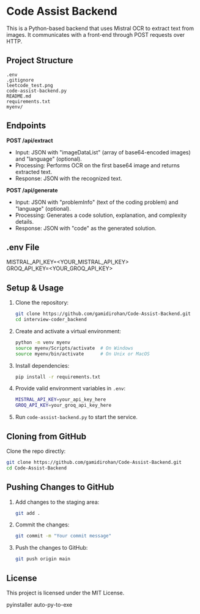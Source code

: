# Code Assist Backend

This is a Python-based backend that uses Mistral OCR to extract text from images. It communicates with a front-end through POST requests over HTTP.

## Project Structure

```
.env
.gitignore
leetcode_test.png
code-assist-backend.py
README.md
requirements.txt
myenv/
```

## Endpoints

**POST /api/extract**  
- Input: JSON with "imageDataList" (array of base64-encoded images) and "language" (optional).  
- Processing: Performs OCR on the first base64 image and returns extracted text.  
- Response: JSON with the recognized text.

**POST /api/generate**  
- Input: JSON with "problemInfo" (text of the coding problem) and "language" (optional).  
- Processing: Generates a code solution, explanation, and complexity details.  
- Response: JSON with "code" as the generated solution.

## .env File
MISTRAL_API_KEY=<YOUR_MISTRAL_API_KEY>  
GROQ_API_KEY=<YOUR_GROQ_API_KEY>

## Setup & Usage

1. Clone the repository:
    ```sh
    git clone https://github.com/gamidirohan/Code-Assist-Backend.git
    cd interview-coder_backend
    ```

2. Create and activate a virtual environment:
    ```sh
    python -m venv myenv
    source myenv/Scripts/activate  # On Windows
    source myenv/bin/activate      # On Unix or MacOS
    ```

3. Install dependencies:
    ```sh
    pip install -r requirements.txt
    ```

4. Provide valid environment variables in `.env`:
    ```sh
    MISTRAL_API_KEY=your_api_key_here
    GROQ_API_KEY=your_groq_api_key_here
    ```

5. Run `code-assist-backend.py` to start the service.

## Cloning from GitHub
Clone the repo directly:
```sh
git clone https://github.com/gamidirohan/Code-Assist-Backend.git
cd Code-Assist-Backend
```

## Pushing Changes to GitHub

1. Add changes to the staging area:
    ```sh
    git add .
    ```

2. Commit the changes:
    ```sh
    git commit -m "Your commit message"
    ```

3. Push the changes to GitHub:
    ```sh
    git push origin main
    ```

## License

This project is licensed under the MIT License.



pyinstaller
auto-py-to-exe
